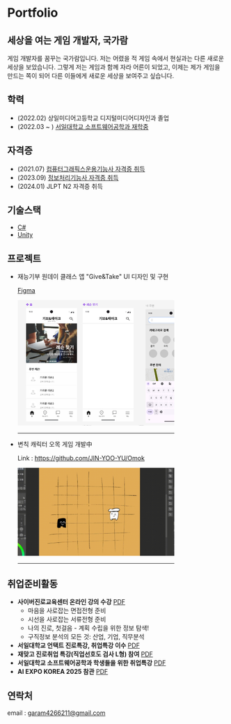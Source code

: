 # Portfolio
## 세상을 여는 게임 개발자, 국가람
 게임 개발자를 꿈꾸는 국가람입니다. 저는 어렸을 적 게임 속에서 현실과는 다른 새로운 세상을 보았습니다. 그렇게 저는 게임과 함께 자라 어른이 되었고, 이제는 제가 게임을 만드는 쪽이 되어 다른 이들에게 새로운 세상을 보여주고 싶습니다.

## 학력
* (2022.02) 상일미디어고등학교 디지털미디어디자인과 졸업
* (2022.03 ~ ) <a href="./image/국가람_서일대학교_성적증명서.pdf">서일대학교 소프트웨어공학과 재학중</a>
   
## 자격증
* (2021.07) <a href="./image/국가람_컴퓨터그래픽스운용기능사.pdf">컴퓨터그래픽스운용기능사 자격증 취득</a>
* (2023.09) <a href="./image/국가람_정보처리기능사.pdf">정보처리기능사 자격증 취득</a>
* (2024.01) JLPT N2 자격증 취득

## 기술스택
* <a href="https://blog.naver.com/PostList.naver?blogId=g4ram_&from=postList&categoryNo=11">C#</a>
* <a href="https://blog.naver.com/PostList.naver?blogId=g4ram_&categoryNo=9&from=postList">Unity</a>

## 프로젝트
* 재능기부 원데이 클래스 앱 "Give&Take" UI 디자인 및 구현
   
   <a href="https://www.figma.com/design/UNsApITJ72SP3hfi06S5zQ/figma_%EA%B5%AD%EA%B0%80%EB%9E%8C?node-id=0-">Figma</a>
     
   <img src="./image/GiveAndTake.PNG"  width="360px">
   <hr width="360px" align="left">

* 변칙 캐릭터 오목 게임 개발中

  Link : https://github.com/JIN-YOO-YU/Omok
     
  <img src="./image/Gomoku.gif"  width="360px">    
  <hr width="360px" align="left">   
   
## 취업준비활동
* <b>사이버진로교육센터 온라인 강의 수강</b> <a href="./image/국가람_온라인교육수료증.pdf">PDF</a>
  * 마음을 사로잡는 면접전형 준비
  * 시선을 사로잡는 서류전형 준비
  * 나의 진로, 첫걸음 - 계획 수립을 위한 정보 탐색!
  * 구직정보 분석의 모든 것: 산업, 기업, 직무분석
* <b>서일대학교 언택트 진로특강, 취업특강 이수</b> <a href="./image/국가람_언택트진로취업특강.pdf">PDF</a>
* <b>재맞고 진로취업 특강(직업선호도 검사 L형) 참여</b> <a href="./image/국가람_직업선호도검사.pdf">PDF</a>
* <b>서일대학교 소프트웨어공학과 학생들을 위한 취업특강</b> <a href="./image/국가람_취업특강참여확인서.pdf">PDF</a>
* <b>AI EXPO KOREA 2025 참관</b> <a href="./image/국가람_박람회참여확인서.pdf">PDF</a>

## 연락처
email : garam4266211@gmail.com
